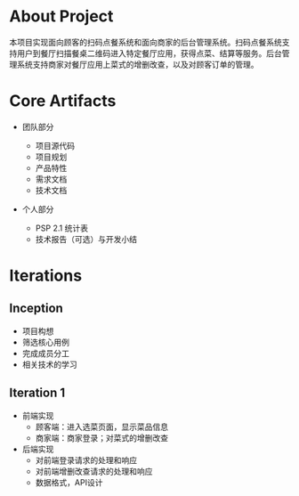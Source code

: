 # About Project
本项目实现面向顾客的扫码点餐系统和面向商家的后台管理系统。扫码点餐系统支持用户到餐厅扫描餐桌二维码进入特定餐厅应用，获得点菜、结算等服务。后台管理系统支持商家对餐厅应用上菜式的增删改查，以及对顾客订单的管理。

# Core Artifacts
* 团队部分
  * 项目源代码
  * 项目规划
  * 产品特性
  * 需求文档
  * 技术文档
  
 * 个人部分
   * PSP 2.1 统计表
   * 技术报告（可选）与开发小结

# Iterations
## Inception
* 项目构想
* 筛选核心用例
* 完成成员分工
* 相关技术的学习

## Iteration 1
* 前端实现
  * 顾客端：进入选菜页面，显示菜品信息
  * 商家端：商家登录；对菜式的增删改查
* 后端实现
  * 对前端登录请求的处理和响应
  * 对前端增删改查请求的处理和响应
  * 数据格式，API设计
